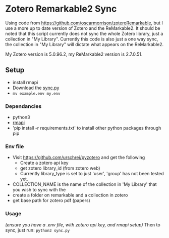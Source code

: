 # Zotero Remarkable2 Sync
Using code from https://github.com/oscarmorrison/zoteroRemarkable, but I use a more up to date version of Zotero and the ReMarkable2.
It should be noted that this script currently does not sync the whole Zotero library, just a collection in "My Library". 
Currently this code is also just a one way sync, the collection in "My Library" will dictate what appears on the ReMarkable2.

My Zotero version is 5.0.96.2, my ReMarkable2 version is 2.7.0.51.

## Setup
 - install rmapi
 - Download the [sync.py](https://github.com/Jbwasse2/ZoteroReMarkable2/blob/master/sync.py)
 - `mv example.env my.env`

### Dependancies
- python3
- [rmapi](https://github.com/juruen/rmapi)  
- 'pip install -r requirements.txt' to install other python packages through pip


### Env file
- Visit https://github.com/urschrei/pyzotero and get the following
  - Create a zotero api key
  - get zotero library_id (from zotero web)
  - Currently library_type is set to just 'user', 'group' has not been tested yet.
- COLLECTION_NAME is the name of the collection in 'My Library' that you wish to sync with the 
- create a folder on remarkable and a collection in zotero
- get base path for zotero pdf (papers)

### Usage
_(ensure you have a .env file, with zotero api key, and rmapi setup)_
Then to sync, just run:
  `python3 sync.py`

